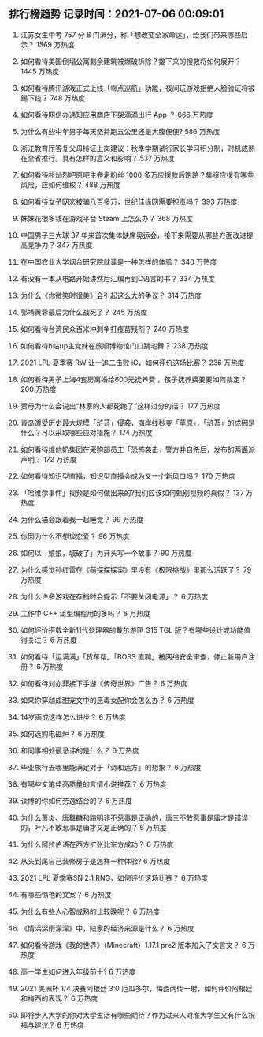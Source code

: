 
## 排行榜趋势 记录时间：2021-07-06 00:09:01
  
  1. 江苏女生中考 757 分 8 门满分，称「想改变全家命运」，给我们带来哪些启示？ 1569 万热度
    
  2. 如何看待美国倒塌公寓剩余建筑被爆破拆除？接下来的搜救将如何展开？ 1445 万热度
    
  3. 如何看待腾讯游戏正式上线「零点巡航」功能，夜间玩游戏拒绝人脸验证将被踢下线？ 748 万热度
    
  4. 如何看待网信办通知应用商店下架滴滴出行 App ？ 666 万热度
    
  5. 为什么有些中年男子每天坚持跑五公里还是大腹便便? 586 万热度
    
  6. 浙江教育厅答复父母持证上岗建议：秋季学期试行家长学习积分制，时机成熟在全省推行。具有怎样的意义和影响？ 537 万热度
    
  7. 如何看待朴灿烈吧原吧主卷走粉丝 1000 多万应援款后跑路？集资应援有哪些风险，应如何维权？ 488 万热度
    
  8. 如何看待女子网恋被骗八百多万，世纪佳缘网需要担责吗？ 393 万热度
    
  9. 妹妹花很多钱在游戏平台 Steam 上怎么办？ 368 万热度
    
  10. 中国男子三大球 37 年来首次集体缺席奥运会，接下来需要从哪些方面改进提高竞争力？ 347 万热度
    
  11. 在中国农业大学烟台研究院就读是一种怎样的体验？ 340 万热度
    
  12. 有没有一本从电路开始讲然后汇编再到C语言的书？ 334 万热度
    
  13. 为什么《你微笑时很美》会引起这么大的争议？ 314 万热度
    
  14. 郭靖黄蓉最后为什么战死了？ 245 万热度
    
  15. 如何看待台湾民众百米冲刺争打疫苗残剂？ 240 万热度
    
  16. 如何看待b站up主党妹在旅顺博物馆门口跳宅舞？ 238 万热度
    
  17. 2021 LPL 夏季赛 RW 让一追二击败 iG，如何评价这场比赛？ 236 万热度
    
  18. 如何看待男子上海4套房离婚给600元抚养费 ，孩子抚养费要要如何裁定？ 200 万热度
    
  19. 贾母为什么会说出“林家的人都死绝了”这样过分的话？ 177 万热度
    
  20. 青岛遭受历史最大规模「浒苔」侵袭，海岸线秒变「草原」，「浒苔」的成因是什么？可以采取哪些应对措施？ 174 万热度
    
  21. 如何看待维他奶集团在采购部员工「恐怖袭击」警方并自杀后，发布的两面派声明？ 172 万热度
    
  22. 如何看待知识型直播，知识型直播会成为又一个新风口吗？ 170 万热度
    
  23. 「哈维尔事件」视频是如何做出来的?我们应该如何甄别视频的真假？ 137 万热度
    
  24. 为什么猫会跟着我一起睡觉？ 99 万热度
    
  25. 你因为什么不想谈恋爱？ 96 万热度
    
  26. 如何以「娘娘，城破了」为开头写一个故事？ 90 万热度
    
  27. 为什么感觉孙红雷在《萌探探探案》里没有《极限挑战》里那么活跃了？ 79 万热度
    
  28. 为什么许多游戏在存档时会提示「不要关闭电源」？ 6 万热度
    
  29. 工作中 C++ 泛型编程用的多吗？ 6 万热度
    
  30. 如何评价搭载全新11代处理器的戴尔游匣 G15 TGL 版？有哪些设计或功能值得关注？ 6 万热度
    
  31. 如何看待「运满满」「货车帮」「BOSS 直聘」被网络安全审查，停止新用户注册？ 6 万热度
    
  32. 如何看待刘亦菲接下手游《传奇世界》广告？ 6 万热度
    
  33. 如果你穿越成甜宠文中的恶毒女配你会怎么办？ 6 万热度
    
  34. 14岁画成这样怎么进步？ 6 万热度
    
  35. 如何选购电磁炉？ 6 万热度
    
  36. 和同事相处最忌讳的是什么？ 6 万热度
    
  37. 毕业旅行去哪里能满足对于「诗和远方」的想象？ 6 万热度
    
  38. 有哪些文笔佳高质量的言情小说推荐？ 6 万热度
    
  39. 读博的你如何劳逸结合的？ 6 万热度
    
  40. 为什么萧炎、唐舞麟和路明非不惹事是正确的，唐三不敢惹事是庸才是错误的，叶凡不敢惹事是庸才又是正确的？ 6 万热度
    
  41. 为什么阿拉伯语在西方扩张比东方成功？ 6 万热度
    
  42. 从头到尾自己装修房子是怎样一种体验? 6 万热度
    
  43. 2021 LPL 夏季赛SN 2:1 RNG，如何评价这场比赛？ 6 万热度
    
  44. 有哪些惊艳的文案？ 6 万热度
    
  45. 为什么有些人心智成熟的比较晚呢？ 6 万热度
    
  46. 《情深深雨濛濛》中，陆家的经济来源是什么？ 6 万热度
    
  47. 如何看待游戏《我的世界》（Minecraft）1.17.1 pre2 版本加入了文言文？ 6 万热度
    
  48. 高一学生如何进入年级前十? 6 万热度
    
  49. 2021 美洲杯 1/4 决赛阿根廷 3:0 厄瓜多尔，梅西两传一射，如何评价阿根廷和梅西的表现？ 6 万热度
    
  50. 即将步入大学的你对大学生活有哪些期待？作为过来人对准大学生又有什么祝福与建议？ 6 万热度
    